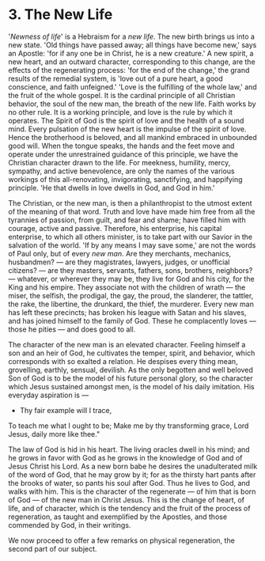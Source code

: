 # 3. The New Life

'*Newness of life*' is a Hebraism for a *new life*. The new birth brings us into a new state. 'Old things have passed away; all things have become new,' says an Apostle: 'for if any one be in Christ, he is a new creature.' A new spirit, a new heart, and an outward character, corresponding to this change, are the effects of the regenerating process:  'for  the  end  of  the  change,'  the  grand  results  of  the remedial system, is 'love out of a pure heart, a good conscience, and faith unfeigned.' 'Love is the fulfilling of the whole law,' and the  fruit  of  the  whole gospel.  It  is  the  cardinal  principle  of  all Christian behavior, the soul of the new man, the breath of the new life. Faith works by no other rule. It is a working principle, and love is the rule by which it operates. The Spirit of God is the spirit of love and the health of a sound mind. Every pulsation of the new heart is the impulse of the spirit of love. Hence the brotherhood is beloved, and all mankind embraced in unbounded good will. When the tongue speaks, the hands and the feet move and operate under the unrestrained guidance of this principle, we have the Christian character  drawn  to  the  life.  For  meekness,  humility,  mercy, sympathy,  and  active  benevolence,  are  only  the  names  of  the various workings of this all-renovating, invigorating, sanctifying, and happifying principle. 'He that dwells in love dwells in God, and God in him.' 

The  Christian,  or  the  new  man,  is  then  a  philanthropist  to  the utmost extent of the meaning of that word. Truth and love have made him free from all the tyrannies of passion, from guilt, and fear and shame; have filled him with courage, active and passive. Therefore, his enterprise, his capital enterprise, to which all others minister, is to take part with our Savior in the salvation of the world. 'If by any means I may save some,' are not the words of Paul only, but of every *new man*. Are they merchants, mechanics, husbandmen? — are they magistrates, lawyers, judges, or unofficial citizens? — are  they  masters,  servants,  fathers,  sons,  brothers, neighbors? — whatever, or wherever they may be, they live for God and his city, for the King and his empire. They associate not with the children of wrath — the miser, the selfish, the prodigal, the gay, the  proud,  the  slanderer,  the  tattler,  the  rake,  the  libertine,  the drunkard, the thief, the murderer. Every new man has left these precincts; has broken his league with Satan and his slaves, and has joined  himself  to  the  family  of  God.  These  he  complacently loves — those he pities — and does good to all. 

The character of the new man is an elevated character. Feeling himself a son and an heir of God, he cultivates the temper, spirit, and behavior, which corresponds with so exalted a relation. He despises every thing mean, grovelling, earthly, sensual, devilish. As the only begotten and well beloved Son of God is to be the model of his future personal glory, so the character which Jesus sustained amongst men, is the model of his daily imitation. His everyday aspiration is —  

- Thy fair example will I trace, 

To teach me what I ought to be; Make me by thy transforming grace, Lord Jesus, daily more like thee." 

The law of God is hid in his heart. The living oracles dwell in his mind;  and  he  grows  in  favor  with  God  as  he  grows  in  the knowledge of God and of Jesus Christ his Lord. As a new born babe he desires the unadulterated milk of the word of God, that he may grow by it; for as the thirsty hart pants after the brooks of water, so pants his soul after God. Thus he lives to God, and walks with him. This is the character of the regenerate — of him that is born of God — of the new man in Christ Jesus. This is the change of heart, of life, and of character, which is the tendency and the fruit of the process of regeneration, as taught and exemplified by the Apostles, and those commended by God, in their writings. 

We now proceed to offer a few remarks on physical regeneration, the second part of our subject.
